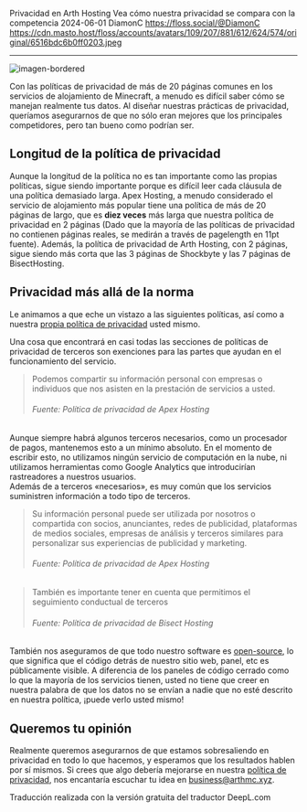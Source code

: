 Privacidad en Arth Hosting
Vea cómo nuestra privacidad se compara con la competencia
2024-06-01
DiamonC 
https://floss.social/@DiamonC 
https://cdn.masto.host/floss/accounts/avatars/109/207/881/612/624/574/original/6516bdc6b0ff0203.jpeg

---

![imagen-bordered](https://i.imgur.com/gzDCJU9.png)

Con las políticas de privacidad de más de 20 páginas comunes en los servicios de alojamiento de Minecraft, a menudo es difícil saber cómo se manejan realmente tus datos. Al diseñar nuestras prácticas de privacidad, queríamos asegurarnos de que no sólo eran mejores que los principales competidores, pero tan bueno como podrían ser.

## Longitud de la política de privacidad
Aunque la longitud de la política no es tan importante como las propias políticas, sigue siendo importante porque es difícil leer cada cláusula de una política demasiado larga.
Apex Hosting, a menudo considerado el servicio de alojamiento más popular tiene una política de más de 20 páginas de largo, que es **diez veces** más larga que nuestra política de privacidad en 2 páginas (Dado que la mayoría de las políticas de privacidad no contienen páginas reales, se medirán a través de pagelength en 11pt fuente). Además, la política de privacidad de Arth Hosting, con 2 páginas, sigue siendo más corta que las 3 páginas de Shockbyte y las 7 páginas de BisectHosting.

## Privacidad más allá de la norma
Le animamos a que eche un vistazo a las siguientes políticas, así como a nuestra [propia política de privacidad](https://arthmc.xyz/privacy) usted mismo.    

Una cosa que encontrará en casi todas las secciones de políticas de privacidad de terceros son exenciones para las partes que ayudan en el funcionamiento del servicio.
> Podemos compartir su información personal con empresas o individuos que nos asisten en la prestación de servicios a usted.
> <h6>Fuente: Política de privacidad de Apex Hosting</h6>  

Aunque siempre habrá algunos terceros necesarios, como un procesador de pagos, mantenemos esto a un mínimo absoluto. En el momento de escribir esto, no utilizamos ningún servicio de computación en la nube, ni utilizamos herramientas como Google Analytics que introducirían rastreadores a nuestros usuarios.  
Además de a terceros «necesarios», es muy común que los servicios suministren información a todo tipo de terceros.
> Su información personal puede ser utilizada por nosotros o compartida con socios, anunciantes, redes de publicidad, plataformas de medios sociales, empresas de análisis y terceros similares para personalizar sus experiencias de publicidad y marketing.
> <h6>Fuente: Política de privacidad de Apex Hosting</h6>

> También es importante tener en cuenta que permitimos el seguimiento conductual de terceros
> <h6>Fuente: Política de privacidad de Bisect Hosting</h6>  

También nos aseguramos de que todo nuestro software es [open-source](https://codeberg.org/arth), lo que significa que el código detrás de nuestro sitio web, panel, etc es públicamente visible. A diferencia de los paneles de código cerrado como lo que la mayoría de los servicios tienen, usted no tiene que creer en nuestra palabra de que los datos no se envían a nadie que no esté descrito en nuestra política, ¡puede verlo usted mismo!


## Queremos tu opinión
Realmente queremos asegurarnos de que estamos sobresaliendo en privacidad en todo lo que hacemos, y esperamos que los resultados hablen por sí mismos. Si crees que algo debería mejorarse en nuestra [política de privacidad](https://arthmc.xyz/privacy), nos encantaría escuchar tu idea en business@arthmc.xyz.

Traducción realizada con la versión gratuita del traductor DeepL.com